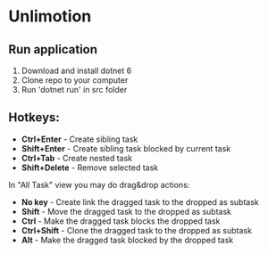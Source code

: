 ﻿# Unlimotion
## Run application
1. Download and install dotnet 6
2. Clone repo to your computer
3. Run 'dotnet run' in src folder

## Hotkeys:
- **Ctrl+Enter** - Create sibling task
- **Shift+Enter** - Create sibling task blocked by current task
- **Ctrl+Tab** - Create nested task
- **Shift+Delete** - Remove selected task

In "All Task" view you may do drag&drop actions:
- **No key** - Create link the dragged task to the dropped as subtask
- **Shift** - Move the dragged task to the dropped as subtask
- **Ctrl** - Make the dragged task blocks the dropped task
- **Ctrl+Shift** - Clone the dragged task to the dropped as subtask
- **Alt** - Make the dragged task blocked by the dropped task
